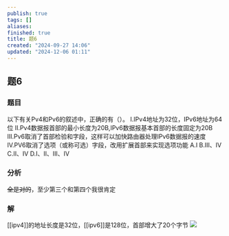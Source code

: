 ```yaml
---
publish: true
tags: []
aliases: 
finished: true
title: 题6
created: "2024-09-27 14:06"
updated: "2024-12-06 01:11"
---
```

## 题6
### 题目
以下有关Pv4和Pv6的叙述中，正确的有（）。
I.IPv4地址为32位，IPv6地址为64位
II.Pv4数据报首部的最小长度为20B,IPv6数据报基本首部的长度固定为20B
III.Pv6取消了首部检验和字段，这样可以加快路由器处理IPv6数据报的速度
Ⅳ.PV6取消了选项（或称可选）字段，改用扩展首部来实现选项功能
A.I
B.III、Ⅳ
C.II、Ⅳ
D.I、II、III、Ⅳ
### 分析
~~全是对的~~，至少第三个和第四个我很肯定
### 解
[[ipv4]]的地址长度是32位，[[ipv6]]是128位，首部增大了20个字节
![](https://img.hwenyi.live/202411182213398.webp)
